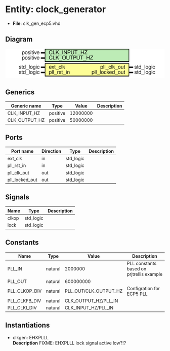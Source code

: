 # Entity: clock_generator

- **File**: clk_gen_ecp5.vhd
## Diagram

![Diagram](clk_gen_ecp5.svg "Diagram")
## Generics

| Generic name  | Type     | Value    | Description |
| ------------- | -------- | -------- | ----------- |
| CLK_INPUT_HZ  | positive | 12000000 |             |
| CLK_OUTPUT_HZ | positive | 50000000 |             |
## Ports

| Port name      | Direction | Type      | Description |
| -------------- | --------- | --------- | ----------- |
| ext_clk        | in        | std_logic |             |
| pll_rst_in     | in        | std_logic |             |
| pll_clk_out    | out       | std_logic |             |
| pll_locked_out | out       | std_logic |             |
## Signals

| Name  | Type      | Description |
| ----- | --------- | ----------- |
| clkop | std_logic |             |
| lock  | std_logic |             |
## Constants

| Name          | Type    | Value                  | Description                                 |
| ------------- | ------- | ---------------------- | ------------------------------------------- |
| PLL_IN        | natural |     2000000            |  PLL constants based on prjtrellis example  |
| PLL_OUT       | natural |  600000000             |                                             |
| PLL_CLKOP_DIV | natural |  PLL_OUT/CLK_OUTPUT_HZ |  Configration for ECP5 PLL                  |
| PLL_CLKFB_DIV | natural |  CLK_OUTPUT_HZ/PLL_IN  |                                             |
| PLL_CLKI_DIV  | natural |  CLK_INPUT_HZ/PLL_IN   |                                             |
## Instantiations

- clkgen: EHXPLLL
</br>**Description**
 FIXME: EHXPLLL lock signal active low?!?

